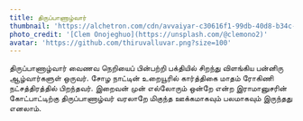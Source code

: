 ```yaml
---
title: திருப்பாணாழ்வார்
thumbnail: 'https://alchetron.com/cdn/avvaiyar-c30616f1-99db-40d8-b34c-53a8ad7e053-resize-750.png'
photo_credit: '[Clem Onojeghuo](https://unsplash.com/@clemono2)'
avatar: 'https://github.com/thiruvalluvar.png?size=100'
---
```



திருப்பாணாழ்வார் வைணவ நெறியைப் பின்பற்றி பக்தியில் சிறந்து விளங்கிய பன்னிரு ஆழ்வார்களுள் ஒருவர். சோழ நாட்டின் உறையூரில் கார்த்திகை மாதம் ரோகிணி நட்சத்திரத்தில் பிறந்தவர். இறைவன் முன் எல்லோரும் ஒன்றே என்ற இராமானுசரின் கோட்பாட்டிற்கு திருப்பாணாழ்வர் வரலாறே மிகுந்த ஊக்கமாகவும் பலமாகவும் இருந்தது எனலாம்.